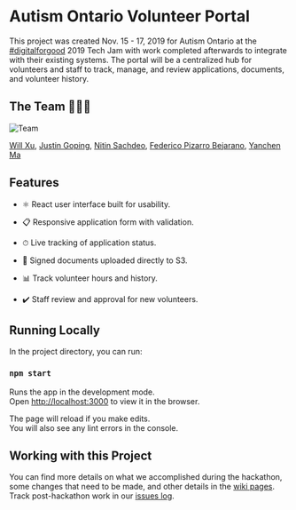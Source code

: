 # Autism Ontario Volunteer Portal

This project was created Nov. 15 - 17, 2019 for Autism Ontario at the [\#digitalforgood](https://www.digitalforgood.com/) 2019 Tech Jam  with work completed afterwards to integrate with their existing systems. The portal will be a centralized hub for volunteers and staff to track, manage, and review applications, documents, and volunteer history.

## The Team 👨🏻‍💻

![Team](https://yanchen.s3.amazonaws.com/AM5_8639.jpg)

[Will Xu](https://github.com/xuwil), [Justin Goping](https://github.com/jgoping), [Nitin Sachdeo](https://github.com/NitinSachdeo), [Federico Pizarro Bejarano](https://github.com/Federico-PizarroBejarano), [Yanchen Ma](https://github.com/yanchenm)

## Features

- ⚛️ React user interface built for usability.

- 📋 Responsive application form with validation.

- ⏱ Live tracking of application status.

- 📡 Signed documents uploaded directly to S3.

- 📊 Track volunteer hours and history.

- ✔️ Staff review and approval for new volunteers.

## Running Locally

In the project directory, you can run:

### `npm start`

Runs the app in the development mode.<br />
Open [http://localhost:3000](http://localhost:3000) to view it in the browser.

The page will reload if you make edits.<br />
You will also see any lint errors in the console.


## Working with this Project

You can find more details on what we accomplished during the hackathon, some changes that need to be made, and other details in the [wiki pages](https://github.com/yanchenm/volunteer-portal/wiki). Track post-hackathon work in our [issues log](https://github.com/yanchenm/volunteer-portal/issues).
